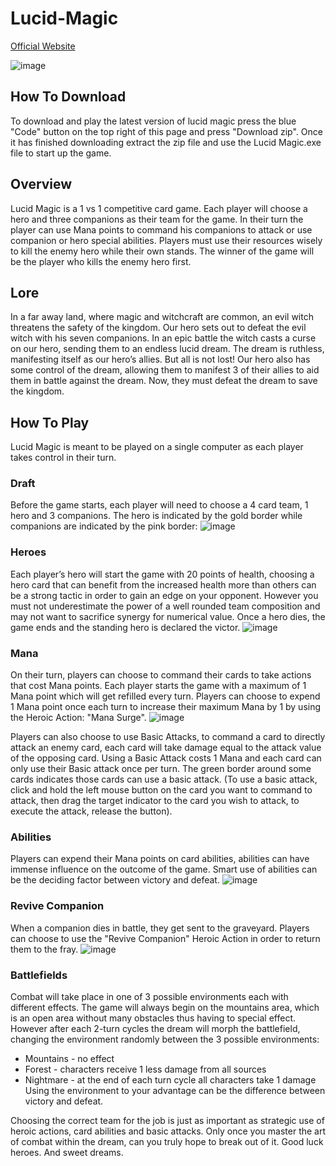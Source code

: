 # Lucid-Magic
[Official Website](https://eladcohendesign.com/lucid-magic/)

![image](https://github.com/EladCohen1/Lucid-Magic/assets/51457155/3be9e98a-d94a-4165-b42d-eac6eff0b24b)

## How To Download
To download and play the latest version of lucid magic press the blue "Code" button on the top right of this page and press "Download zip".
Once it has finished downloading extract the zip file and use the Lucid Magic.exe file to start up the game.

## Overview
Lucid Magic is a 1 vs 1 competitive card game.
Each player will choose a hero and three companions as their team for the game.
In their turn the player can use Mana points to command his companions to attack or use companion or hero special abilities.
Players must use their resources wisely to kill the enemy hero while their own stands.
The winner of the game will be the player who kills the enemy hero first.

## Lore
In a far away land, where magic and witchcraft are common, an evil witch threatens the safety of the kingdom. 
Our hero sets out to defeat the evil witch with his seven companions.
In an epic battle the witch casts a curse on our hero, sending them to an endless lucid dream. The dream is ruthless, manifesting itself as our hero’s allies.
But all is not lost! Our hero also has some control of the dream, allowing them to manifest 3 of their allies to aid them in battle against the dream.
Now, they must defeat the dream to save the kingdom.

## How To Play
Lucid Magic is meant to be played on a single computer as each player takes control in their turn.
### Draft
Before the game starts, each player will need to choose a 4 card team, 1 hero and 3 companions.
The hero is indicated by the gold border while companions are indicated by the pink border:
![image](https://github.com/EladCohen1/Lucid-Magic/assets/51457155/e1fb376b-ec0e-4049-bcd5-fbf054b4d9e4)

### Heroes
Each player’s hero will start the game with 20 points of health, 
choosing a hero card that can benefit from the increased health more than others can be a strong tactic in order to gain an edge on your opponent. 
However you must not underestimate the power of a well rounded team composition and may not want to sacrifice synergy for numerical value.
Once a hero dies, the game ends and the standing hero is declared the victor.
![image](https://github.com/EladCohen1/Lucid-Magic/assets/51457155/7e313fa9-afef-4bbb-aa4c-389dba7445f3)

### Mana
On their turn, players can choose to command their cards to take actions that cost Mana points.
Each player starts the game with a maximum of 1 Mana point which will get refilled every turn.
Players can choose to expend 1 Mana point once each turn to increase their maximum Mana by 1 by using the Heroic Action: "Mana Surge".
![image](https://github.com/EladCohen1/Lucid-Magic/assets/51457155/28ab2d58-04c4-4fe2-9f9a-44e8293f3485)

Players can also choose to use Basic Attacks, to command a card to directly attack an enemy card, each card will take damage equal to the attack value of the opposing card.
Using a Basic Attack costs 1 Mana and each card can only use their Basic attack once per turn.
The green border around some cards indicates those cards can use a basic attack. (To use a basic attack, click and hold the left mouse button on the card you want to command to attack, then drag the target indicator to the card you wish to attack,
to execute the attack, release the button).

### Abilities
Players can expend their Mana points on card abilities, abilities can have immense influence on the outcome of the game. Smart use of abilities can be the deciding factor between victory and defeat.
![image](https://github.com/EladCohen1/Lucid-Magic/assets/51457155/24c2bc01-4009-48f1-a98f-75648d203947)

### Revive Companion
When a companion dies in battle, they get sent to the graveyard. Players can choose to use the "Revive Companion" Heroic Action in order to return them to the fray.
![image](https://github.com/EladCohen1/Lucid-Magic/assets/51457155/0cb9bcf2-8228-413a-a9fe-7cbde0105b56)

### Battlefields
Combat will take place in one of 3 possible environments each with different effects. The game will always begin on the mountains area, which is an open area without many obstacles thus having to special effect. However after each 2-turn cycles the dream will morph the battlefield, changing the environment randomly between the 3 possible environments:
* Mountains - no effect
* Forest - characters receive 1 less damage from all sources
* Nightmare - at the end of each turn cycle all characters take 1 damage
Using the environment to your advantage can be the difference between victory and defeat.


Choosing the correct team for the job is just as important as strategic use of heroic actions, card abilities and basic attacks. Only once you master the art of combat within the dream, can you truly hope to break out of it.
Good luck heroes.
And sweet dreams.

